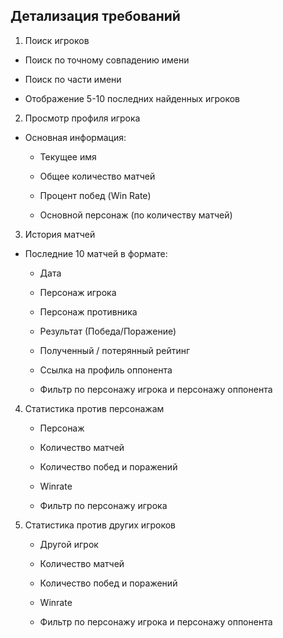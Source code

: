 ## **Детализация требований**

1. Поиск игроков

- Поиск по точному совпадению имени

- Поиск по части имени

- Отображение 5-10 последних найденных игроков

2. Просмотр профиля игрока

- Основная информация:

  - Текущее имя

  - Общее количество матчей

  - Процент побед (Win Rate)

  - Основной персонаж (по количеству матчей)

3. История матчей

- Последние 10 матчей в формате:

  - Дата

  - Персонаж игрока

  - Персонаж противника

  - Результат (Победа/Поражение)

  - Полученный / потерянный рейтинг

  - Ссылка на профиль оппонента

  - Фильтр по персонажу игрока и персонажу оппонента

4. Статистика против персонажам

   - Персонаж

   - Количество матчей

   - Количество побед и поражений

   - Winrate

   - Фильтр по персонажу игрока

5. Статистика против других игроков

   - Другой игрок

   - Количество матчей

   - Количество побед и поражений

   - Winrate

   - Фильтр по персонажу игрока и персонажу оппонента
